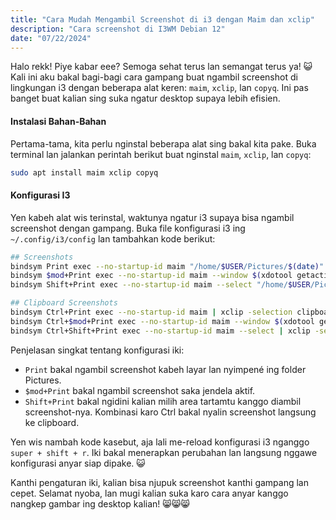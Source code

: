 ```yaml
---
title: "Cara Mudah Mengambil Screenshot di i3 dengan Maim dan xclip"
description: "Cara screenshot di I3WM Debian 12"
date: "07/22/2024"
---
```


Halo rekk! Piye kabar eee? Semoga sehat terus lan semangat terus ya! 😺 Kali ini aku bakal bagi-bagi cara gampang buat ngambil screenshot di lingkungan i3 dengan beberapa alat keren: `maim`, `xclip`, lan `copyq`. Ini pas banget buat kalian sing suka ngatur desktop supaya lebih efisien.

#### Instalasi Bahan-Bahan

Pertama-tama, kita perlu nginstal beberapa alat sing bakal kita pake. Buka terminal lan jalankan perintah berikut buat nginstal `maim`, `xclip`, lan `copyq`:

```bash
sudo apt install maim xclip copyq
```

#### Konfigurasi I3

Yen kabeh alat wis terinstal, waktunya ngatur i3 supaya bisa ngambil screenshot dengan gampang. Buka file konfigurasi i3 ing `~/.config/i3/config` lan tambahkan kode berikut:

```bash
## Screenshots
bindsym Print exec --no-startup-id maim "/home/$USER/Pictures/$(date)"
bindsym $mod+Print exec --no-startup-id maim --window $(xdotool getactivewindow) "/home/$USER/Pictures/$(date)"
bindsym Shift+Print exec --no-startup-id maim --select "/home/$USER/Pictures/$(date)"

## Clipboard Screenshots
bindsym Ctrl+Print exec --no-startup-id maim | xclip -selection clipboard -t image/png
bindsym Ctrl+$mod+Print exec --no-startup-id maim --window $(xdotool getactivewindow) | xclip -selection clipboard -t image/png
bindsym Ctrl+Shift+Print exec --no-startup-id maim --select | xclip -selection clipboard -t image/png
```
Penjelasan singkat tentang konfigurasi iki:

- `Print` bakal ngambil screenshot kabeh layar lan nyimpené ing folder Pictures.
- `$mod+Print` bakal ngambil screenshot saka jendela aktif.
- `Shift+Print` bakal ngidini kalian milih area tartamtu kanggo diambil screenshot-nya. Kombinasi karo Ctrl bakal nyalin screenshot langsung ke clipboard.

Yen wis nambah kode kasebut, aja lali me-reload konfigurasi i3 nganggo `super + shift + r`. Iki bakal menerapkan perubahan lan langsung nggawe konfigurasi anyar siap dipake. 😺

Kanthi pengaturan iki, kalian bisa njupuk screenshot kanthi gampang lan cepet. Selamat nyoba, lan mugi kalian suka karo cara anyar kanggo nangkep gambar ing desktop kalian! 😸😸😸